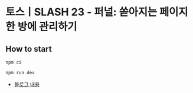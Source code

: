 # 토스ㅣSLASH 23 - 퍼널: 쏟아지는 페이지 한 방에 관리하기

## How to start
```shell
npm ci

npm run dev
```
- [블로그 내용](https://kimseunggyu.vercel.app/posts/%ED%8D%BC%EB%84%90(Funnel)-%EB%A7%8C%EB%93%A4%EC%96%B4%EB%B3%B4%EA%B8%B0)
